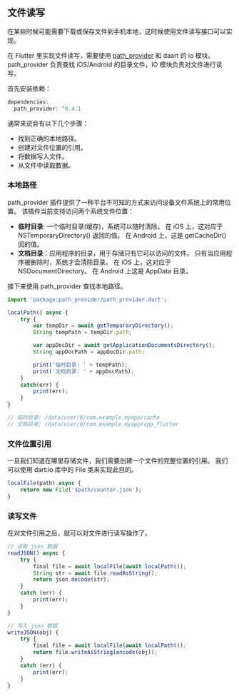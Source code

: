 
## 文件读写
在某些时候可能需要下载或保存文件到手机本地，这时候使用文件读写接口可以实现。

在 Flutter 里实现文件读写，需要使用 [path_provider](https://pub.flutter-io.cn/packages/path_provider) 和 daart 的 io 模块。path_provider 负责查找 iOS/Android 的目录文件，IO 模块负责对文件进行读写。

首先安装依赖：

```js
dependencies:
  path_provider: ^0.4.1
```

通常来说会有以下几个步骤：
- 找到正确的本地路径。
- 创建对文件位置的引用。
- 将数据写入文件。
- 从文件中读取数据。

### 本地路径
path_provider 插件提供了一种平台不可知的方式来访问设备文件系统上的常用位置。 该插件当前支持访问两个系统文件位置：

- **临时目录**: 一个临时目录(缓存)，系统可以随时清除。 在 iOS 上，这对应于 NSTemporaryDirectory() 返回的值。 在 Android 上，这是 getCacheDir() 回的值。
- **文档目录**：应用程序的目录，用于存储只有它可以访问的文件。 只有当应用程序被删除时，系统才会清除目录。 在 iOS 上，这对应于 NSDocumentDirectory。 在 Android 上这是 AppData 目录。

接下来使用 path_provider 查找本地路径。

```js
import 'package:path_provider/path_provider.dart';

localPath() async {
    try {
        var tempDir = await getTemporaryDirectory();
        String tempPath = tempDir.path;

        var appDocDir = await getApplicationDocumentsDirectory();
        String appDocPath = appDocDir.path;

        print('临时目录: ' + tempPath);
        print('文档目录: ' + appDocPath);
    }
    catch(err) {
        print(err);
    }
}

// 临时目录: /data/user/0/com.example.myapp/cache
// 文档目录: /data/user/0/com.example.myapp/app_flutter
```


### 文件位置引用
一旦我们知道在哪里存储文件，我们需要创建一个文件的完整位置的引用。 我们可以使用 dart:io 库中的 File 类来实现此目的。

```js
localFile(path) async {
    return new File('$path/counter.json');
}
```

### 读写文件
在对文件引用之后，就可以对文件进行读写操作了。

```js
// 读取 json 数据
readJSON() async {
    try {
        final file = await localFile(await localPath());
        String str = await file.readAsString();
        return json.decode(str);
    }
    catch (err) {
        print(err);
    }
}

// 写入 json 数据
writeJSON(obj) {
    try {
        final file = await localFile(await localPath());
        return file.writeAsString(encode(obj));
    }
    catch (err) {
        print(err);
    }
}
```

